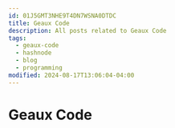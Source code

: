 ```yaml
---
id: 01J5GMT3NHE9T4DN7WSNA0DTDC
title: Geaux Code
description: All posts related to Geaux Code
tags:
  - geaux-code
  - hashnode
  - blog
  - programming
modified: 2024-08-17T13:06:04-04:00
---
```

# Geaux Code
